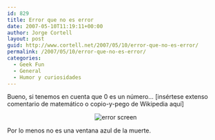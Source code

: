 ```yaml
---
id: 829
title: Error que no es error
date: 2007-05-10T11:19:11+00:00
author: Jorge Cortell
layout: post
guid: http://www.cortell.net/2007/05/10/error-que-no-es-error/
permalink: /2007/05/10/error-que-no-es-error/
categories:
  - Geek Fun
  - General
  - Humor y curiosidades
---
```

Bueno, si tenemos en cuenta que 0 es un número&#8230; [insértese extenso comentario de matemático o copio-y-pego de Wikipedia aquí­]

<div style="text-align: center">
  <img title="error screen" alt="error screen" src="http://farm1.static.flickr.com/208/491392033_f434a9b91d.jpg?v=0" />
</div>

Por lo menos no es una ventana azul de la muerte.
